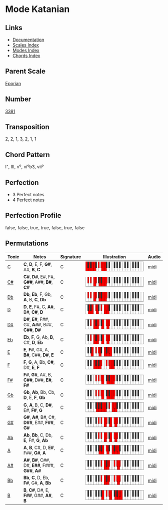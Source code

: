 # Mode Katanian

## Links

- [Documentation](README.md)
- [Scales Index](Scales.md)
- [Modes Index](Modes.md)
- [Chords Index](Chords.md)

## Parent Scale

[Eporian](ScaleEporian.md)

## Number

[3381](https://ianring.com/musictheory/scales/3381)

## Transposition

2, 2, 1, 3, 2, 1, 1

## Chord Pattern

I⁺, III, v⁰, vi⁰b3, vii⁰

## Perfection

- 3 Perfect notes
- 4 Perfect notes

## Perfection Profile

false, false, true, true, false, true, false

## Permutations

| Tonic | Notes | Signature | Illustration | Audio |
|-------|-------|-----------|--------------|-------|
| [C](ModeCNaturalKatanian.md) | **C**, **D**, E, F, **G#**, A#, **B**, **C** | C | ![CNaturalKatanian](ModeCNaturalKatanian.png) | [midi](https://github.com/edipermadi/music/blob/main/docs/ModeCNaturalKatanian.mid?raw=true) |
| [C#](ModeCSharpKatanian.md) | **C#**, **D#**, E#, F#, **G##**, A##, **B#**, **C#** | C | ![CSharpKatanian](ModeCSharpKatanian.png) | [midi](https://github.com/edipermadi/music/blob/main/docs/ModeCSharpKatanian.mid?raw=true) |
| [Db](ModeDFlatKatanian.md) | **Db**, **Eb**, F, Gb, **A**, B, **C**, **Db** | C | ![DFlatKatanian](ModeDFlatKatanian.png) | [midi](https://github.com/edipermadi/music/blob/main/docs/ModeDFlatKatanian.mid?raw=true) |
| [D](ModeDNaturalKatanian.md) | **D**, **E**, F#, G, **A#**, B#, **C#**, **D** | C | ![DNaturalKatanian](ModeDNaturalKatanian.png) | [midi](https://github.com/edipermadi/music/blob/main/docs/ModeDNaturalKatanian.mid?raw=true) |
| [D#](ModeDSharpKatanian.md) | **D#**, **E#**, F##, G#, **A##**, B##, **C##**, **D#** | C | ![DSharpKatanian](ModeDSharpKatanian.png) | [midi](https://github.com/edipermadi/music/blob/main/docs/ModeDSharpKatanian.mid?raw=true) |
| [Eb](ModeEFlatKatanian.md) | **Eb**, **F**, G, Ab, **B**, C#, **D**, **Eb** | C | ![EFlatKatanian](ModeEFlatKatanian.png) | [midi](https://github.com/edipermadi/music/blob/main/docs/ModeEFlatKatanian.mid?raw=true) |
| [E](ModeENaturalKatanian.md) | **E**, **F#**, G#, A, **B#**, C##, **D#**, **E** | C | ![ENaturalKatanian](ModeENaturalKatanian.png) | [midi](https://github.com/edipermadi/music/blob/main/docs/ModeENaturalKatanian.mid?raw=true) |
| [F](ModeFNaturalKatanian.md) | **F**, **G**, A, Bb, **C#**, D#, **E**, **F** | C | ![FNaturalKatanian](ModeFNaturalKatanian.png) | [midi](https://github.com/edipermadi/music/blob/main/docs/ModeFNaturalKatanian.mid?raw=true) |
| [F#](ModeFSharpKatanian.md) | **F#**, **G#**, A#, B, **C##**, D##, **E#**, **F#** | C | ![FSharpKatanian](ModeFSharpKatanian.png) | [midi](https://github.com/edipermadi/music/blob/main/docs/ModeFSharpKatanian.mid?raw=true) |
| [Gb](ModeGFlatKatanian.md) | **Gb**, **Ab**, Bb, Cb, **D**, E, **F**, **Gb** | C | ![GFlatKatanian](ModeGFlatKatanian.png) | [midi](https://github.com/edipermadi/music/blob/main/docs/ModeGFlatKatanian.mid?raw=true) |
| [G](ModeGNaturalKatanian.md) | **G**, **A**, B, C, **D#**, E#, **F#**, **G** | C | ![GNaturalKatanian](ModeGNaturalKatanian.png) | [midi](https://github.com/edipermadi/music/blob/main/docs/ModeGNaturalKatanian.mid?raw=true) |
| [G#](ModeGSharpKatanian.md) | **G#**, **A#**, B#, C#, **D##**, E##, **F##**, **G#** | C | ![GSharpKatanian](ModeGSharpKatanian.png) | [midi](https://github.com/edipermadi/music/blob/main/docs/ModeGSharpKatanian.mid?raw=true) |
| [Ab](ModeAFlatKatanian.md) | **Ab**, **Bb**, C, Db, **E**, F#, **G**, **Ab** | C | ![AFlatKatanian](ModeAFlatKatanian.png) | [midi](https://github.com/edipermadi/music/blob/main/docs/ModeAFlatKatanian.mid?raw=true) |
| [A](ModeANaturalKatanian.md) | **A**, **B**, C#, D, **E#**, F##, **G#**, **A** | C | ![ANaturalKatanian](ModeANaturalKatanian.png) | [midi](https://github.com/edipermadi/music/blob/main/docs/ModeANaturalKatanian.mid?raw=true) |
| [A#](ModeASharpKatanian.md) | **A#**, **B#**, C##, D#, **E##**, F###, **G##**, **A#** | C | ![ASharpKatanian](ModeASharpKatanian.png) | [midi](https://github.com/edipermadi/music/blob/main/docs/ModeASharpKatanian.mid?raw=true) |
| [Bb](ModeBFlatKatanian.md) | **Bb**, **C**, D, Eb, **F#**, G#, **A**, **Bb** | C | ![BFlatKatanian](ModeBFlatKatanian.png) | [midi](https://github.com/edipermadi/music/blob/main/docs/ModeBFlatKatanian.mid?raw=true) |
| [B](ModeBNaturalKatanian.md) | **B**, **C#**, D#, E, **F##**, G##, **A#**, **B** | C | ![BNaturalKatanian](ModeBNaturalKatanian.png) | [midi](https://github.com/edipermadi/music/blob/main/docs/ModeBNaturalKatanian.mid?raw=true) |
